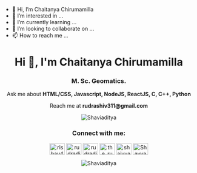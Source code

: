 - 👋 Hi, I’m Chaitanya Chirumamilla
- 👀 I’m interested in ...
- 🌱 I’m currently learning ...
- 💞️ I’m looking to collaborate on ...
- 📫 How to reach me ...

<div>
<h1 align="center">Hi 👋, I'm Chaitanya Chirumamilla</h1>
<h3 align="center">M. Sc. Geomatics.</h3>
  
<p align="center">Ask me about <b>HTML/CSS, Javascript, NodeJS, ReactJS, C, C++, Python</b></p>
<p align="center">Reach me at <b>rudrashiv311@gmail.com</b></p>

<!-- <p align="center"> <a href="https://github.com/ryo-ma/github-profile-trophy"><img src="https://github-profile-trophy.vercel.app/?username=Shaviaditya" alt="Shaviaditya"/></a> </p> -->
<p align="center"> <img src="https://komarev.com/ghpvc/?username=Shaviaditya&label=Profile%20views&color=0e75b6&style=flat" alt="Shaviaditya" /> </p>

<h3 align="center">Connect with me:</h3>
<p align="center">
<a href="https://dev.to/rudraditya_57" target="blank"><img align="center" src="https://cdn.jsdelivr.net/npm/simple-icons@3.0.1/icons/dev-dot-to.svg" alt="rishav4101" height="30" width="40" color="white" /></a>
<a href="www.linkedin.com/in/rudraditya-jalan-2b98661bb" target="blank"><img align="center" src="https://cdn.jsdelivr.net/npm/simple-icons@3.0.1/icons/linkedin.svg" alt="rudraditya-jalan-2b98661bb" height="30" width="40" /></a>
<a href="https://www.facebook.com/rudraditya.jalan/" target="blank"><img align="center" src="https://cdn.jsdelivr.net/npm/simple-icons@3.0.1/icons/facebook.svg" alt="rudraditya.jalan" height="30" width="40" /></a>
<a href="https://www.instagram.com/the_rudraditya/" target="blank"><img align="center" src="https://cdn.jsdelivr.net/npm/simple-icons@3.0.1/icons/instagram.svg" alt="the_rudraditya" height="30" width="40" /></a>
<a href="https://www.codechef.com/users/shaivya3" target="blank"><img align="center" src="https://cdn.jsdelivr.net/npm/simple-icons@3.1.0/icons/codechef.svg" alt="shaivya3" height="30" width="40" /></a>
<a href="https://codeforces.com/profile/rudraditya158" target="blank"><img align="center" src="https://cdn.jsdelivr.net/npm/simple-icons@3.0.1/icons/codeforces.svg" alt="Shavya" height="30" width="40" /></a>
</p>

<p align="center"><img align="center" src="https://github-readme-stats.vercel.app/api/top-langs?username=Shaviaditya&show_icons=true&locale=en&layout=compact" alt="Shaviaditya" /></p>

<div >
<!---
chch1019/chch1019 is a ✨ special ✨ repository because its `README.md` (this file) appears on your GitHub profile.
You can click the Preview link to take a look at your changes.
--->
